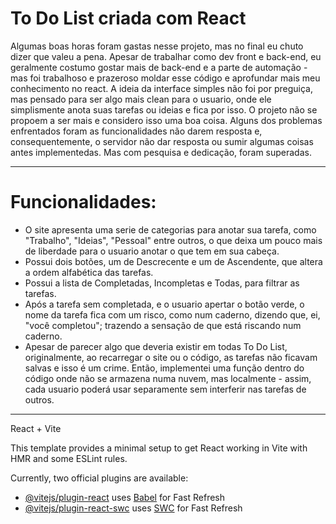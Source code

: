 # To Do List criada com React

Algumas boas horas foram gastas nesse projeto, mas no final eu chuto dizer que valeu a pena. Apesar de trabalhar como dev front e back-end, eu geralmente costumo gostar mais de back-end e a parte de automação - mas foi trabalhoso e prazeroso moldar esse código e aprofundar mais meu conhecimento no react. A ideia da interface simples não foi por preguiça, mas pensado para ser algo mais clean para o usuario, onde ele simplismente anota suas tarefas ou ideias e fica por isso. O projeto não se propoem a ser mais e considero isso uma boa coisa. Alguns dos problemas enfrentados foram as funcionalidades não darem resposta e, consequentemente, o servidor não dar resposta ou sumir algumas coisas antes implementedas. Mas com pesquisa e dedicação, foram superadas.

--------------------------------------
# Funcionalidades:

* O site apresenta uma serie de categorias para anotar sua tarefa, como "Trabalho", "Ideias", "Pessoal" entre outros, o que deixa um pouco mais de liberdade para o usuario anotar o que tem em sua cabeça.
* Possui dois botões, um de Descrecente e um de Ascendente, que altera a ordem alfabética das tarefas.
* Possui a lista de Completadas, Incompletas e Todas, para filtrar as tarefas.
* Após a tarefa sem completada, e o usuario apertar o botão verde, o nome da tarefa fica com um risco, como num caderno, dizendo que, ei, "você completou"; trazendo a sensação de que está riscando num caderno.
* Apesar de parecer algo que deveria existir em todas To Do List, originalmente, ao recarregar o site ou o código, as tarefas não ficavam salvas e isso é um crime. Então, implementei uma função dentro do código onde não se armazena numa nuvem, mas localmente - assim, cada usuario poderá usar separamente sem interferir nas tarefas de outros.

-------------------------------------
React + Vite

This template provides a minimal setup to get React working in Vite with HMR and some ESLint rules.

Currently, two official plugins are available:

- [@vitejs/plugin-react](https://github.com/vitejs/vite-plugin-react/blob/main/packages/plugin-react/README.md) uses [Babel](https://babeljs.io/) for Fast Refresh
- [@vitejs/plugin-react-swc](https://github.com/vitejs/vite-plugin-react-swc) uses [SWC](https://swc.rs/) for Fast Refresh
